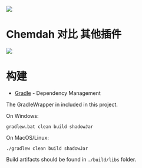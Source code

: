 ![](https://i.loli.net/2021/02/03/FBrgWYhtn8VwNlc.png)

# Chemdah 对比 其他插件
![](https://wiki.ptms.ink/images/9/93/Chemdah_对比.png)

# 构建

* [Gradle](https://gradle.org/) - Dependency Management

The GradleWrapper in included in this project.

On Windows:

```
gradlew.bat clean build shadowJar
```

On MacOS/Linux:

```
./gradlew clean build shadowJar
```

Build artifacts should be found in `./build/libs` folder.
